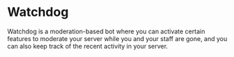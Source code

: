 # Watchdog
Watchdog is a moderation-based bot where you can activate certain features to moderate your server while you and your staff are gone, and you can also keep track of the recent activity in your server.
